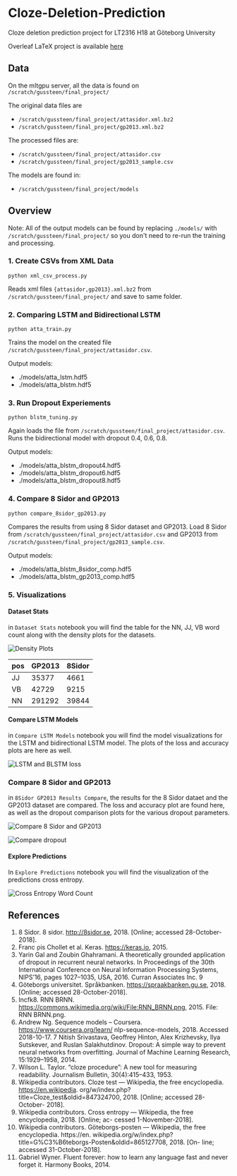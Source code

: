 # Cloze-Deletion-Prediction

Cloze deletion prediction project for LT2316 H18 at Göteborg University

Overleaf LaTeX project is available [here](https://www.overleaf.com/read/tmnqdngqrbws)

## Data
On the mltgpu server, all the data is found on `/scratch/gussteen/final_project/`

The original data files are 
  - `/scratch/gussteen/final_project/attasidor.xml.bz2`
  - `/scratch/gussteen/final_project/gp2013.xml.bz2`
  
The processed files are:
  - `/scratch/gussteen/final_project/attasidor.csv`
  - `/scratch/gussteen/final_project/gp2013_sample.csv`
  
The models are found in:
  - `/scratch/gussteen/final_project/models`

## Overview

Note: All of the output models can be found by replacing `./models/` with `/scratch/gussteen/final_project/` so you don't need to re-run the training and processing.

### 1. Create CSVs from XML Data
```
python xml_csv_process.py
```
Reads xml files `{attasidor,gp2013}.xml.bz2` from `/scratch/gussteen/final_project/` and save to same folder.

### 2. Comparing LSTM and Bidirectional LSTM
```
python atta_train.py
```
Trains the model on the created file `/scratch/gussteen/final_project/attasidor.csv`.

Output models: 
  - ./models/atta_lstm.hdf5 
  - ./models/atta_blstm.hdf5

### 3. Run Dropout Experiements
```
python blstm_tuning.py
```
Again loads the file from `/scratch/gussteen/final_project/attasidor.csv`.
Runs the bidirectional model with dropout 0.4, 0.6, 0.8.

Output models: 
  - ./models/atta_blstm_dropout4.hdf5
  - ./models/atta_blstm_dropout6.hdf5
  - ./models/atta_blstm_dropout8.hdf5

### 4. Compare 8 Sidor and GP2013
```
python compare_8sidor_gp2013.py
```
Compares the results from using 8 Sidor dataset and GP2013.
Load 8 Sidor from `/scratch/gussteen/final_project/attasidor.csv` and GP2013 from `/scratch/gussteen/final_project/gp2013_sample.csv`.

Output models:
  - ./models/atta_blstm_8sidor_comp.hdf5
  - ./models/atta_blstm_gp2013_comp.hdf5

### 5. Visualizations

#### Dataset Stats
in `Dataset Stats` notebook you will find the table for the NN, JJ, VB word count along with the density plots for the datasets.

![Density Plots](./results/word_count_density.png)

| pos | GP2013 | 8Sidor |
|-----|--------|--------|
| JJ  | 35377  | 4661   |
| VB  | 42729  | 9215   |
| NN  | 291292 | 39844  |

#### Compare LSTM Models
in `Compare LSTM Models` notebook you will find the model visualizations for the LSTM and bidirectional LSTM model.
The plots of the loss and accuracy plots are here as well.

![LSTM and BLSTM loss](./results/blstm_compare_loss.png)

### Compare 8 Sidor and GP2013
in `8Sidor GP2013 Results Compare`, the results for the 8 Sidor dataet and the GP2013 dataset are compared.
The loss and accuracy plot are found here, as well as the dropout comparison plots for the various dropout parameters.

![Compare 8 Sidor and GP2013](./results/compare_atta_gp_loss.png)

![Compare dropout](./results/dropout_compare_plot.png)

#### Explore Predictions
In `Explore Predictions` notebook you will find the visualization of the predictions cross entropy.

![Cross Entropy Word Count](./results/cross_entropy_word_count.png)

## References

  1. 8 Sidor. 8 sidor. http://8sidor.se, 2018. [Online; accessed 28-October-2018].
  2. Franc ̧ois Chollet et al. Keras. https://keras.io, 2015.
  3. Yarin Gal and Zoubin Ghahramani. A theoretically grounded application of dropout in recurrent neural networks. In Proceedings of the 30th International Conference on Neural Information Processing Systems, NIPS’16, pages 1027–1035, USA, 2016. Curran Associates Inc.
9
  4. Göteborgs universitet. Språkbanken. https://spraakbanken.gu.se, 2018. [Online; accessed 28-October-2018].
  5. Incfk8. RNN BRNN. https://commons.wikimedia.org/wiki/File:RNN_BRNN.png, 2015. File: RNN BRNN.png.
  6. Andrew Ng. Sequence models – Coursera. https://www.coursera.org/learn/ nlp-sequence-models, 2018. Accessed 2018-10-17.
  7 Nitish Srivastava, Geoffrey Hinton, Alex Krizhevsky, Ilya Sutskever, and Ruslan Salakhutdinov. Dropout: A simple way to prevent neural networks from overfitting. Journal of Machine Learning Research, 15:1929–1958, 2014.
  8. Wilson L. Taylor. “cloze procedure”: A new tool for measuring readability. Journalism Bulletin, 30(4):415–433, 1953.
  9. Wikipedia contributors. Cloze test — Wikipedia, the free encyclopedia. https://en.wikipedia. org/w/index.php?title=Cloze_test&oldid=847324700, 2018. [Online; accessed 28-October- 2018].
  10. Wikipedia contributors. Cross entropy — Wikipedia, the free encyclopedia, 2018. [Online; ac- cessed 1-November-2018].
  11. Wikipedia contributors. Göteborgs-posten — Wikipedia, the free encyclopedia. https://en. wikipedia.org/w/index.php?title=G%C3%B6teborgs-Posten&oldid=865127708, 2018. [On- line; accessed 31-October-2018].
  12. Gabriel Wyner. Fluent forever: how to learn any language fast and never forget it. Harmony Books, 2014.
